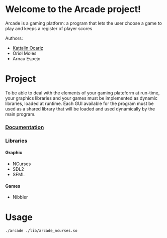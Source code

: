 # Welcome to the Arcade project!
Arcade is a gaming platform: a program that lets the user choose a game to play and keeps a register of
player scores

Authors:
* [Kattalin Ocariz](https://github.com/kocariz)
* Oriol Moles
* Arnau Espejo
# Project
To be able to deal with the elements of your gaming plateform at run-time, your graphics libraries and your games
must be implemented as dynamic libraries, loaded at runtime.
Each GUI available for the program must be used as a shared
library that will be loaded and used dynamically by the main
program.
### [Documentation](https://github.com/kocariz/Arcade/blob/master/doc/arcadeDocumentation.pdf)
### Libraries
#### Graphic
* NCurses
* SDL2
* SFML
#### Games
* Nibbler
# Usage
```
./arcade ./lib/arcade_ncurses.so
```